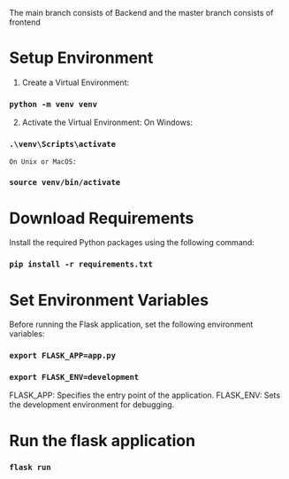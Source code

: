 The main branch consists of Backend and the master branch consists of frontend

# Setup Environment

1. Create a Virtual Environment:

### `python -m venv venv`

2. Activate the Virtual Environment:
   On Windows:

### `.\venv\Scripts\activate`

    On Unix or MacOS:

### `source venv/bin/activate`

# Download Requirements

Install the required Python packages using the following command:

### `pip install -r requirements.txt`

# Set Environment Variables

Before running the Flask application, set the following environment variables:

### `export FLASK_APP=app.py`

### `export FLASK_ENV=development`

FLASK_APP: Specifies the entry point of the application.
FLASK_ENV: Sets the development environment for debugging.

# Run the flask application

### `flask run`
